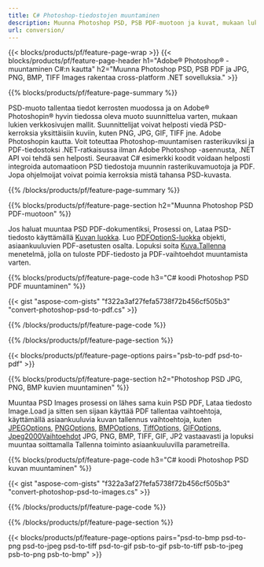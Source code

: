 ```yaml
---
title: C# Photoshop-tiedostojen muuntaminen
description: Muunna Photoshop PSD, PSB PDF-muotoon ja kuvat, mukaan lukien BMP, JPG, PNG, TIFF muutamalla rivillä C# koodia .NET-kirjaston kautta.
url: conversion/
---
```


{{< blocks/products/pf/feature-page-wrap >}}
{{< blocks/products/pf/feature-page-header h1="Adobe® Photoshop® -muuntaminen C#:n kautta" h2="Muunna Photoshop PSD, PSB PDF ja JPG, PNG, BMP, TIFF Images rakentaa cross-platform .NET sovelluksia." >}}

{{% blocks/products/pf/feature-page-summary %}}

PSD-muoto tallentaa tiedot kerrosten muodossa ja on Adobe® Photoshopin® hyvin tiedossa oleva muoto suunnittelua varten, mukaan lukien verkkosivujen mallit. Suunnittelijat voivat helposti viedä PSD-kerroksia yksittäisiin kuviin, kuten PNG, JPG, GIF, TIFF jne. Adobe Photoshopin kautta. Voit toteuttaa Photoshop-muuntamisen rasterikuviksi ja PDF-tiedostoksi .NET-ratkaisussa ilman Adobe Photoshop -asennusta, .NET API voi tehdä sen helposti. Seuraavat C# esimerkki koodit voidaan helposti integroida automaatioon PSD tiedostoja muunnin rasterikuvamuotoja ja PDF. Jopa ohjelmoijat voivat poimia kerroksia mistä tahansa PSD-kuvasta.


{{% /blocks/products/pf/feature-page-summary %}}

{{% blocks/products/pf/feature-page-section h2="Muunna Photoshop PSD PDF-muotoon" %}}

Jos haluat muuntaa PSD PDF-dokumentiksi, Prosessi on, Lataa PSD-tiedosto käyttämällä [Kuvan luokka](https://apireference.aspose.com/net/psd/aspose.psd/image). Luo [PDFOptionS-luokka](https://apireference.aspose.com/net/psd/aspose.psd.imageoptions/pdfoptions) objekti, asiaankuuluvien PDF-asetusten osalta. Lopuksi soita [Kuva.Tallenna](https://apireference.aspose.com/net/psd/aspose.psd.image/save/methods/3) menetelmä, jolla on tuloste PDF-tiedosto ja PDF-vaihtoehdot muuntamista varten.

{{% blocks/products/pf/feature-page-code h3="C# koodi Photoshop PSD PDF muuntaminen" %}}

{{< gist "aspose-com-gists" "f322a3af27fefa5738f72b456cf505b3" "convert-photoshop-psd-to-pdf.cs" >}}

{{% /blocks/products/pf/feature-page-code %}}

{{% /blocks/products/pf/feature-page-section %}}

{{< blocks/products/pf/feature-page-options pairs="psb-to-pdf psd-to-pdf" >}}

{{% blocks/products/pf/feature-page-section h2="Photoshop PSD JPG, PNG, BMP kuvien muuntaminen" %}}

Muuntaa PSD Images prosessi on lähes sama kuin PSD PDF, Lataa tiedosto Image.Load ja sitten sen sijaan käyttää PDF tallentaa vaihtoehtoja, käyttämällä asiaankuuluvia kuvan tallennus vaihtoehtoja, kuten [JPEGOptions](https://apireference.aspose.com/net/psd/aspose.psd.imageoptions/jpegoptions), [PNGOptions](https://apireference.aspose.com/net/psd/aspose.psd.imageoptions/pngoptions),  [BMPOptions](https://apireference.aspose.com/net/psd/aspose.psd.imageoptions/bmpoptions), [TiffOptions](https://apireference.aspose.com/net/psd/aspose.psd.imageoptions/tiffoptions),  [GIFOptions](https://apireference.aspose.com/net/psd/aspose.psd.imageoptions/gifoptions), [Jpeg2000Vaihtoehdot](https://apireference.aspose.com/net/psd/aspose.psd.imageoptions/jpeg2000options) JPG, PNG, BMP, TIFF, GIF, JP2 vastaavasti ja lopuksi muuntaa soittamalla Tallenna toiminto asiaankuuluvilla parametreilla.


{{% blocks/products/pf/feature-page-code h3="C# koodi Photoshop PSD kuvan muuntaminen" %}}

{{< gist "aspose-com-gists" "f322a3af27fefa5738f72b456cf505b3" "convert-photoshop-psd-to-images.cs" >}}

{{% /blocks/products/pf/feature-page-code %}}

{{% /blocks/products/pf/feature-page-section %}}

{{< blocks/products/pf/feature-page-options pairs="psd-to-bmp psd-to-png psd-to-jpeg psd-to-tiff psd-to-gif psb-to-gif psb-to-tiff psb-to-jpeg psb-to-png psb-to-bmp" >}}

